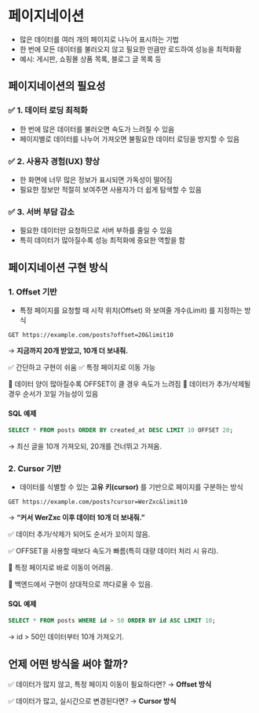 # 페이지네이션

- 많은 데이터를 여러 개의 페이지로 나누어 표시하는 기법
- 한 번에 모든 데이터를 불러오지 않고 필요한 만큼만 로드하여 성능을 최적화홤
- 예시: 게시판, 쇼핑몰 상품 목록, 블로그 글 목록 등

## 페이지네이션의 필요성

### ✅ 1. 데이터 로딩 최적화

- 한 번에 많은 데이터를 불러오면 속도가 느려질 수 있음
- 페이지별로 데이터를 나누어 가져오면 불필요한 데이터 로딩을 방지할 수 있음

### ✅ 2. 사용자 경험(UX) 향상

- 한 화면에 너무 많은 정보가 표시되면 가독성이 떨어짐
- 필요한 정보만 적절히 보여주면 사용자가 더 쉽게 탐색할 수 있음

### ✅ 3. 서버 부담 감소

- 필요한 데이터만 요청하므로 서버 부하를 줄일 수 있음
- 특히 데이터가 많아질수록 성능 최적화에 중요한 역할을 함

## 페이지네이션 구현 방식

### 1. Offset 기반

- 특정 페이지를 요청할 때 시작 위치(Offset) 와 보여줄 개수(Limit) 를 지정하는 방식

```http
GET https://example.com/posts?offset=20&limit10
```

→ **지금까지 20개 받았고, 10개 더 보내줘.**

✅ 간단하고 구현이 쉬움
✅ 특정 페이지로 이동 가능

🚨 데이터 양이 많아질수록 OFFSET이 클 경우 속도가 느려짐
🚨 데이터가 추가/삭제될 경우 순서가 꼬일 가능성이 있음

#### SQL 예제

```sql
SELECT * FROM posts ORDER BY created_at DESC LIMIT 10 OFFSET 20;
```

→ 최신 글을 10개 가져오되, 20개를 건너뛰고 가져옴.

### 2. Cursor 기반

- 데이터를 식별할 수 있는 **고유 키(cursor)** 를 기반으로 페이지를 구분하는 방식

```http
GET https://example.com/posts?cursor=WerZxc&limit10
```

→ **“커서 WerZxc 이후 데이터 10개 더 보내줘.”**

✅ 데이터 추가/삭제가 되어도 순서가 꼬이지 않음.

✅ OFFSET을 사용할 때보다 속도가 빠름(특히 대량 데이터 처리 시 유리).

🚨 특정 페이지로 바로 이동이 어려움.

🚨 백엔드에서 구현이 상대적으로 까다로울 수 있음.

#### SQL 예제

```sql
SELECT * FROM posts WHERE id > 50 ORDER BY id ASC LIMIT 10;
```

→ id > 50인 데이터부터 10개 가져오기.

## 언제 어떤 방식을 써야 할까?

✅ 데이터가 많지 않고, 특정 페이지 이동이 필요하다면? → **Offset 방식**

✅ 데이터가 많고, 실시간으로 변경된다면? → **Cursor 방식**
